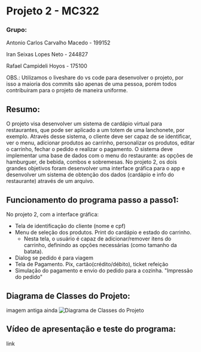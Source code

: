 # Projeto 2 - MC322

### Grupo: 

Antonio Carlos Carvalho Macedo - 199152

Iran Seixas Lopes Neto - 244827

Rafael Campideli Hoyos - 175100

OBS.: Utilizamos o liveshare do vs code para desenvolver o projeto, por isso a maioria dos commits são apenas de uma pessoa, porém todos contribuiram para o projeto de maneira uniforme.

## Resumo:

O projeto visa desenvolver um sistema de cardápio virtual para restaurantes, que pode ser aplicado a um totem de uma lanchonete, por exemplo. Através desse sistema, o cliente deve ser capaz de se identificar, ver o menu, adicionar produtos ao carrinho, personalizar os produtos, editar o carrinho, fechar o pedido  e realizar o pagamento.
O sistema deve implementar uma base de dados com o menu do restaurante: as opções de hamburguer, de bebida, combos e sobremesas.
No projeto 2, os dois grandes objetivos foram desenvolver uma interface gráfica para o app e desenvolver um sistema de obtenção dos dados (cardápio e info do restaurante) através de um arquivo.

## Funcionamento do programa passo a passo1:
No projeto 2, com a interface gráfica:

- Tela de identificação do cliente (nome e cpf)
- Menu de seleção dos produtos. Print do cardápio e estado do carrinho.
    - Nesta tela, o usuário é capaz de adicionar/remover itens do carrinho, definindo as opções necessárias (como tamanho da batata).
- Dialog se pedido é para viagem
- Tela de Pagamento. Pix, cartão(crédito/débito), ticket refeição
- Simulação do pagamento e envio do pedido para a cozinha. "Impressão do pedido"
  
## Diagrama de Classes do Projeto:
imagem antiga ainda
![Diagrama de Classes do Projeto](https://github.com/TochaFh/Projeto-MC322/assets/131920201/d8aa9abe-72f8-4a48-ad8d-d02a34793f3a)

## Vídeo de apresentação e teste do programa:
link